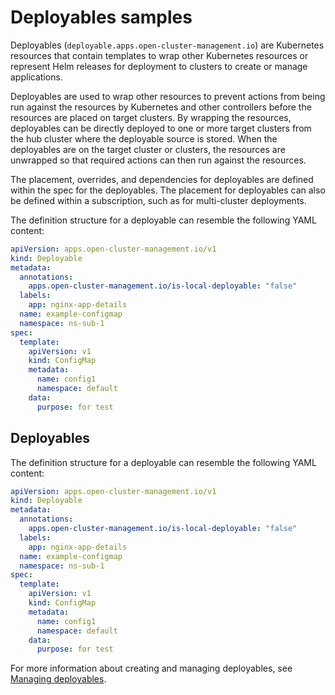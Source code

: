 # Deployables samples

Deployables (`deployable.apps.open-cluster-management.io`) are Kubernetes resources that contain templates to wrap other Kubernetes resources or represent Helm releases for deployment to clusters to create or manage applications.

Deployables are used to wrap other resources to prevent actions from being run against the resources by Kubernetes and other controllers before the resources are placed on target clusters. By wrapping the resources, deployables can be directly deployed to one or more target clusters from the hub cluster where the deployable source is stored. When the deployables are on the target cluster or clusters, the resources are unwrapped so that required actions can then run against the resources.

The placement, overrides, and dependencies for deployables are defined within the spec for the deployables. The placement for deployables can also be defined within a subscription, such as for multi-cluster deployments.

The definition structure for a deployable can resemble the following YAML content:

```yaml
apiVersion: apps.open-cluster-management.io/v1
kind: Deployable
metadata:
  annotations:
    apps.open-cluster-management.io/is-local-deployable: "false"
  labels:
    app: nginx-app-details
  name: example-configmap
  namespace: ns-sub-1
spec:
  template:
    apiVersion: v1
    kind: ConfigMap
    metadata:
      name: config1
      namespace: default
    data:
      purpose: for test
```
## Deployables

The definition structure for a deployable can resemble the following YAML content:

```yaml
apiVersion: apps.open-cluster-management.io/v1
kind: Deployable
metadata:
  annotations:
    apps.open-cluster-management.io/is-local-deployable: "false"
  labels:
    app: nginx-app-details
  name: example-configmap
  namespace: ns-sub-1
spec:
  template:
    apiVersion: v1
    kind: ConfigMap
    metadata:
      name: config1
      namespace: default
    data:
      purpose: for test
```

For more information about creating and managing deployables, see [Managing deployables](managing_deployables.md).


